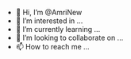 - 👋 Hi, I’m @AmriNew
- 👀 I’m interested in ...
- 🌱 I’m currently learning ...
- 💞️ I’m looking to collaborate on ...
- 📫 How to reach me ...

<!---
AmriNew/AmriNew is a ✨ special ✨ repository because its `README.md` (this file) appears on your GitHub profile.
You can click the Preview link to take a look at your changes.
--->
